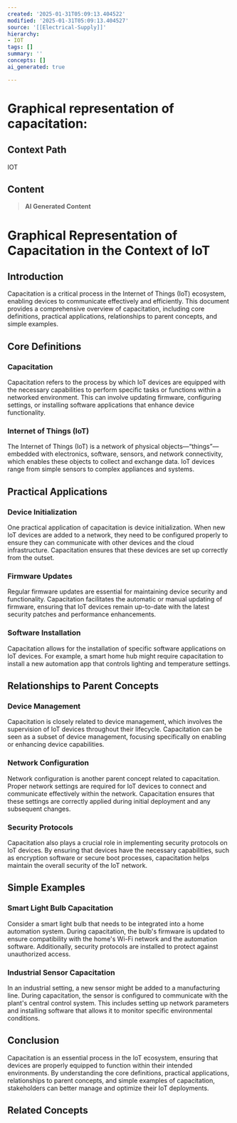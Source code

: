```yaml
---
created: '2025-01-31T05:09:13.404522'
modified: '2025-01-31T05:09:13.404527'
source: '[[Electrical-Supply]]'
hierarchy:
- IOT
tags: []
summary: ''
concepts: []
ai_generated: true

---
```


# Graphical representation of capacitation:

## Context Path
IOT

## Content
> **AI Generated Content**
 # Graphical Representation of Capacitation in the Context of IoT

## Introduction

Capacitation is a critical process in the Internet of Things (IoT) ecosystem, enabling devices to communicate effectively and efficiently. This document provides a comprehensive overview of capacitation, including core definitions, practical applications, relationships to parent concepts, and simple examples.

## Core Definitions

### Capacitation

Capacitation refers to the process by which IoT devices are equipped with the necessary capabilities to perform specific tasks or functions within a networked environment. This can involve updating firmware, configuring settings, or installing software applications that enhance device functionality.

### Internet of Things (IoT)

The Internet of Things (IoT) is a network of physical objects—“things”—embedded with electronics, software, sensors, and network connectivity, which enables these objects to collect and exchange data. IoT devices range from simple sensors to complex appliances and systems.

## Practical Applications

### Device Initialization

One practical application of capacitation is device initialization. When new IoT devices are added to a network, they need to be configured properly to ensure they can communicate with other devices and the cloud infrastructure. Capacitation ensures that these devices are set up correctly from the outset.

### Firmware Updates

Regular firmware updates are essential for maintaining device security and functionality. Capacitation facilitates the automatic or manual updating of firmware, ensuring that IoT devices remain up-to-date with the latest security patches and performance enhancements.

### Software Installation

Capacitation allows for the installation of specific software applications on IoT devices. For example, a smart home hub might require capacitation to install a new automation app that controls lighting and temperature settings.

## Relationships to Parent Concepts

### Device Management

Capacitation is closely related to device management, which involves the supervision of IoT devices throughout their lifecycle. Capacitation can be seen as a subset of device management, focusing specifically on enabling or enhancing device capabilities.

### Network Configuration

Network configuration is another parent concept related to capacitation. Proper network settings are required for IoT devices to connect and communicate effectively within the network. Capacitation ensures that these settings are correctly applied during initial deployment and any subsequent changes.

### Security Protocols

Capacitation also plays a crucial role in implementing security protocols on IoT devices. By ensuring that devices have the necessary capabilities, such as encryption software or secure boot processes, capacitation helps maintain the overall security of the IoT network.

## Simple Examples

### Smart Light Bulb Capacitation

Consider a smart light bulb that needs to be integrated into a home automation system. During capacitation, the bulb's firmware is updated to ensure compatibility with the home's Wi-Fi network and the automation software. Additionally, security protocols are installed to protect against unauthorized access.

### Industrial Sensor Capacitation

In an industrial setting, a new sensor might be added to a manufacturing line. During capacitation, the sensor is configured to communicate with the plant's central control system. This includes setting up network parameters and installing software that allows it to monitor specific environmental conditions.

## Conclusion

Capacitation is an essential process in the IoT ecosystem, ensuring that devices are properly equipped to function within their intended environments. By understanding the core definitions, practical applications, relationships to parent concepts, and simple examples of capacitation, stakeholders can better manage and optimize their IoT deployments.

## Related Concepts
